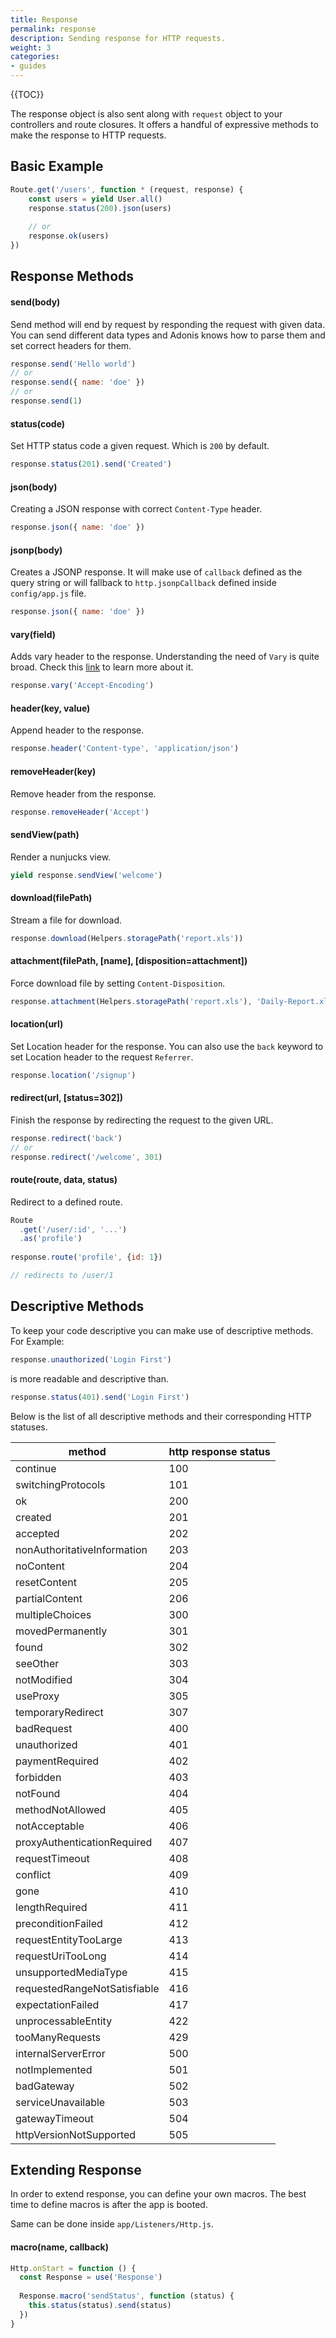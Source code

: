 ```yaml
---
title: Response
permalink: response
description: Sending response for HTTP requests.
weight: 3
categories:
- guides
---
```


{{TOC}}

The response object is also sent along with `request` object to your controllers and route closures. It offers a handful of expressive methods to make the response to HTTP requests.

## Basic Example

```javascript
Route.get('/users', function * (request, response) {
    const users = yield User.all()
    response.status(200).json(users)
    
    // or
    response.ok(users)
})
```


## Response Methods

#### send(body)

Send method will end by request by responding the request with given data. You can send different data types and Adonis knows how to parse them and set correct headers for them.

```javascript
response.send('Hello world')
// or
response.send({ name: 'doe' })
// or
response.send(1)
```


#### status(code)

Set HTTP status code a given request. Which is `200` by default.

```javascript
response.status(201).send('Created')
```

#### json(body)

Creating a JSON response with correct `Content-Type` header.

```javascript
response.json({ name: 'doe' })
```


#### jsonp(body)

Creates a JSONP response. It will make use of `callback` defined as the query string or will fallback to `http.jsonpCallback` defined inside `config/app.js` file.

```javascript
response.json({ name: 'doe' })
```


#### vary(field)

Adds vary header to the response. Understanding the need of `Vary` is quite broad. Check this [link](https://www.fastly.com/blog/best-practices-for-using-the-vary-header) to learn more about it.

```javascript
response.vary('Accept-Encoding')
```


#### header(key, value)

Append header to the response.

```javascript
response.header('Content-type', 'application/json')
```


#### removeHeader(key)

Remove header from the response.

```javascript
response.removeHeader('Accept')
```


#### sendView(path)

Render a nunjucks view.

```javascript
yield response.sendView('welcome')
```

#### download(filePath)

Stream a file for download.

```javascript
response.download(Helpers.storagePath('report.xls'))
```

#### attachment(filePath, [name], [disposition=attachment])

Force download file by setting `Content-Disposition`.

```javascript
response.attachment(Helpers.storagePath('report.xls'), 'Daily-Report.xls')
```

#### location(url)

Set Location header for the response. You can also use the `back` keyword to set Location header to the request `Referrer`.

```javascript
response.location('/signup')
```

#### redirect(url, [status=302])

Finish the response by redirecting the request to the given URL. 

```javascript
response.redirect('back')
// or
response.redirect('/welcome', 301)
```

#### route(route, data, status)

Redirect to a defined route.

```javascript
Route
  .get('/user/:id', '...')
  .as('profile')
  
response.route('profile', {id: 1})

// redirects to /user/1
```

## Descriptive Methods

To keep your code descriptive you can make use of descriptive methods. For Example:

```javascript
response.unauthorized('Login First')
```

is more readable and descriptive than.

```javascript
response.status(401).send('Login First')
```

Below is the list of all descriptive methods and their corresponding HTTP statuses.

| method                       | http response status |
| ---------------------------- | -------------------- |
| continue                     | 100                  |
| switchingProtocols           | 101                  |
| ok                           | 200                  |
| created                      | 201                  |
| accepted                     | 202                  |
| nonAuthoritativeInformation  | 203                  |
| noContent                    | 204                  |
| resetContent                 | 205                  |
| partialContent               | 206                  |
| multipleChoices              | 300                  |
| movedPermanently             | 301                  |
| found                        | 302                  |
| seeOther                     | 303                  |
| notModified                  | 304                  |
| useProxy                     | 305                  |
| temporaryRedirect            | 307                  |
| badRequest                   | 400                  |
| unauthorized                 | 401                  |
| paymentRequired              | 402                  |
| forbidden                    | 403                  |
| notFound                     | 404                  |
| methodNotAllowed             | 405                  |
| notAcceptable                | 406                  |
| proxyAuthenticationRequired  | 407                  |
| requestTimeout               | 408                  |
| conflict                     | 409                  |
| gone                         | 410                  |
| lengthRequired               | 411                  |
| preconditionFailed           | 412                  |
| requestEntityTooLarge        | 413                  |
| requestUriTooLong            | 414                  |
| unsupportedMediaType         | 415                  |
| requestedRangeNotSatisfiable | 416                  |
| expectationFailed            | 417                  |
| unprocessableEntity          | 422                  |
| tooManyRequests              | 429                  |
| internalServerError          | 500                  |
| notImplemented               | 501                  |
| badGateway                   | 502                  |
| serviceUnavailable           | 503                  |
| gatewayTimeout               | 504                  |
| httpVersionNotSupported      | 505                  |


## Extending Response

In order to extend response, you can define your own macros. The best time to define macros is after the app is booted.

Same can be done inside `app/Listeners/Http.js`.

#### macro(name, callback)

```javascript
Http.onStart = function () {
  const Response = use('Response')
  
  Response.macro('sendStatus', function (status) {
    this.status(status).send(status)
  })
}
```

